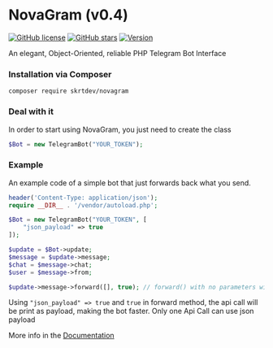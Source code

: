 # NovaGram (v0.4)
[![GitHub license](https://img.shields.io/github/license/skrtdev/NovaGram)](https://github.com/skrtdev/NovaGram/blob/master/LICENSE) [![GitHub stars](https://img.shields.io/github/stars/skrtdev/NovaGram)](https://github.com/skrtdev/NovaGram/stargazers) [![Version](https://img.shields.io/badge/version-0.4-blue)](https://github.com/skrtdev/NovaGram/releases)




An elegant, Object-Oriented, reliable PHP Telegram Bot Interface

### Installation via Composer
`composer require skrtdev/novagram`

### Deal with it
In order to start using NovaGram, you just need to create the class
```php
$Bot = new TelegramBot("YOUR_TOKEN");
```

### Example
An example code of a simple bot that just forwards back what you send.

```php
header('Content-Type: application/json');
require __DIR__ . '/vendor/autoload.php';

$Bot = new TelegramBot("YOUR_TOKEN", [
    "json_payload" => true
]);

$update = $Bot->update;
$message = $update->message;
$chat = $message->chat;
$user = $message->from;

$update->message->forward([], true); // forward() with no parameters will forward the Message back to the sender
```

Using `"json_payload" => true` and `true` in forward method, the api call will be print as payload, making the bot faster. Only one Api Call can use json payload

More info in the [Documentation](https://docs.novagram.ga)
